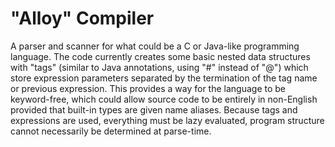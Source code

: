 # "Alloy" Compiler

A parser and scanner for what could be a C or Java-like programming language. The code currently creates some basic nested data structures with "tags" (similar to Java annotations, using "#" instead of "@") which store expression parameters separated by the termination of the tag name or previous expression. This provides a way for the language to be keyword-free, which could allow source code to be entirely in non-English provided that built-in types are given name aliases. Because tags and expressions are used, everything must be lazy evaluated, program structure cannot necessarily be determined at parse-time.